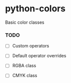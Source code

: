 # python-colors
Basic color classes


### TODO
- [ ] Custom operators
- [ ] Default operator overrides
- [ ] RGBA class
- [ ] CMYK class

